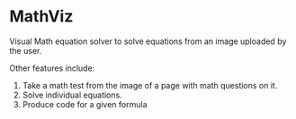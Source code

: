 # MathViz
Visual Math equation solver to solve equations from an image uploaded by the user.

Other features include:
1. Take a math test from the image of a page with math questions on it.
2. Solve individual equations.
3. Produce code for a given formula
